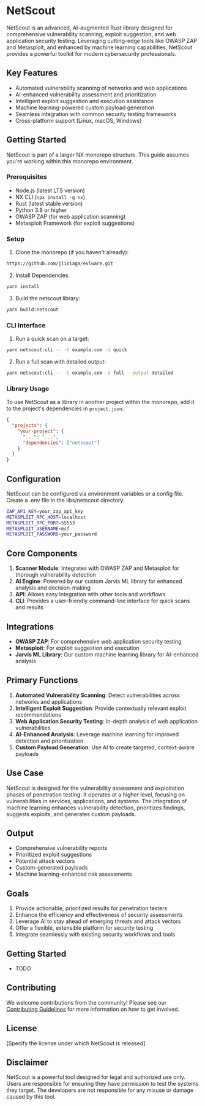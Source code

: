 # NetScout

NetScout is an advanced, AI-augmented Rust library designed for comprehensive vulnerability scanning, exploit suggestion, and web application security testing. Leveraging cutting-edge tools like OWASP ZAP and Metasploit, and enhanced by machine learning capabilities, NetScout provides a powerful toolkit for modern cybersecurity professionals.

## Key Features

- Automated vulnerability scanning of networks and web applications
- AI-enhanced vulnerability assessment and prioritization
- Intelligent exploit suggestion and execution assistance
- Machine learning-powered custom payload generation
- Seamless integration with common security testing frameworks
- Cross-platform support (Linux, macOS, Windows)

## Getting Started

NetScout is part of a larger NX monorepo structure. This guide assumes you're working within this monorepo environment.

### Prerequisites

- Node.js (latest LTS version)
- NX CLI (`npx install -g nx`)
- Rust (latest stable version)
- Python 3.8 or higher
- OWASP ZAP (for web application scanning)
- Metasploit Framework (for exploit suggestions)

### Setup

1. Clone the monorepo (if you haven't already):
```bash
https://github.com/jliciaga/evlware.git
```
2. Install Dependencies
```bash
yarn install
```
3. Build the netscout library:
```bash
yarn build:netscout
```
### CLI Interface
1. Run a quick scan on a target:
```bash
yarn netscout:cli -- -t example.com -s quick
```
2. Run a full scan with detailed output:
```bash
yarn netscout:cli -- -t example.com -s full --output detailed
```

### Library Usage
To use NetScout as a library in another project within the monorepo, add it to the project's dependencies in `project.json`:
```json
{
  "projects": {
    "your-project": {
      "...": "...",
      "dependencies": ["netscout"]
    }
  }
}
```

## Configuration
NetScout can be configured via environment variables or a config file. Create a .env file in the libs/netscout directory:
```bash
ZAP_API_KEY=your_zap_api_key
METASPLOIT_RPC_HOST=localhost
METASPLOIT_RPC_PORT=55553
METASPLOIT_USERNAME=msf
METASPLOIT_PASSWORD=your_password
```

## Core Components

1. **Scanner Module**: Integrates with OWASP ZAP and Metasploit for thorough vulnerability detection
2. **AI Engine**: Powered by our custom Jarvis ML library for enhanced analysis and decision-making
3. **API**: Allows easy integration with other tools and workflows
4. **CLI**: Provides a user-friendly command-line interface for quick scans and results

## Integrations

- **OWASP ZAP**: For comprehensive web application security testing
- **Metasploit**: For exploit suggestion and execution
- **Jarvis ML Library**: Our custom machine learning library for AI-enhanced analysis

## Primary Functions

1. **Automated Vulnerability Scanning**: Detect vulnerabilities across networks and applications
2. **Intelligent Exploit Suggestion**: Provide contextually relevant exploit recommendations
3. **Web Application Security Testing**: In-depth analysis of web application vulnerabilities
4. **AI-Enhanced Analysis**: Leverage machine learning for improved detection and prioritization
5. **Custom Payload Generation**: Use AI to create targeted, context-aware payloads

## Use Case

NetScout is designed for the vulnerability assessment and exploitation phases of penetration testing. It operates at a higher level, focusing on vulnerabilities in services, applications, and systems. The integration of machine learning enhances vulnerability detection, prioritizes findings, suggests exploits, and generates custom payloads.

## Output

- Comprehensive vulnerability reports
- Prioritized exploit suggestions
- Potential attack vectors
- Custom-generated payloads
- Machine learning-enhanced risk assessments

## Goals

1. Provide actionable, prioritized results for penetration testers
2. Enhance the efficiency and effectiveness of security assessments
3. Leverage AI to stay ahead of emerging threats and attack vectors
4. Offer a flexible, extensible platform for security testing
5. Integrate seamlessly with existing security workflows and tools

## Getting Started

- TODO

## Contributing

We welcome contributions from the community! Please see our [Contributing Guidelines](CONTRIBUTING.md) for more information on how to get involved.

## License

[Specify the license under which NetScout is released]

## Disclaimer

NetScout is a powerful tool designed for legal and authorized use only. Users are responsible for ensuring they have permission to test the systems they target. The developers are not responsible for any misuse or damage caused by this tool.